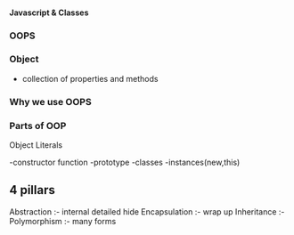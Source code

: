 #### Javascript & Classes

### OOPS 

### Object 
- collection of properties and methods

### Why we use OOPS 

### Parts of OOP
Object Literals

-constructor function 
-prototype
-classes
-instances(new,this)

## 4 pillars
Abstraction :- internal detailed hide
Encapsulation :- wrap up
Inheritance :- 
Polymorphism :- many forms